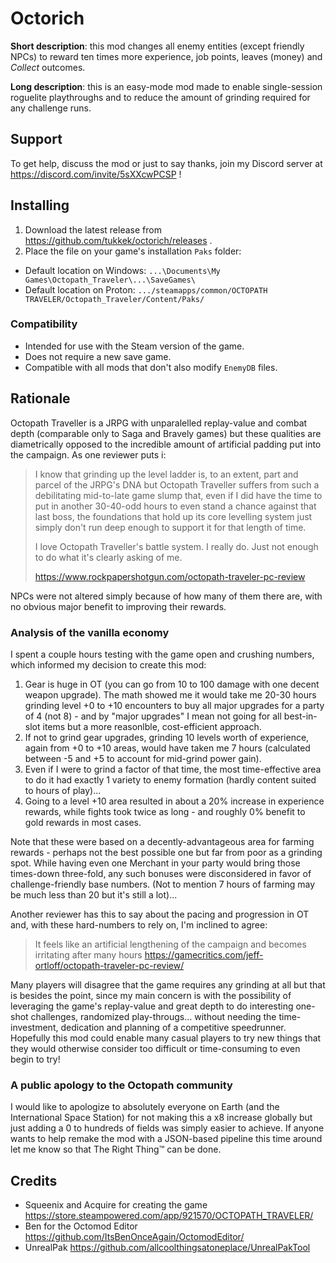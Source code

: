 # Octorich

**Short description**: this mod changes all enemy entities (except friendly NPCs) to reward ten times more experience, job points, leaves (money) and *Collect* outcomes.

**Long description**: this is an easy-mode mod made to enable single-session roguelite playthroughs and to reduce the amount of grinding required for any challenge runs.

## Support

To get help, discuss the mod or just to say thanks, join my Discord server at https://discord.com/invite/5sXXcwPCSP !

## Installing

1. Download the latest release from https://github.com/tukkek/octorich/releases .
2. Place the file on your game's installation `Paks` folder:
 * Default location on Windows: `...\Documents\My Games\Octopath_Traveler\...\SaveGames\`
 * Default location on Proton: `.../steamapps/common/OCTOPATH TRAVELER/Octopath_Traveler/Content/Paks/`

### Compatibility

* Intended for use with the Steam version of the game.
* Does not require a new save game.
* Compatible with all mods that don't also modify `EnemyDB` files.

## Rationale

Octopath Traveller is a JRPG with unparalelled replay-value and combat depth (comparable only to Saga and Bravely games) but these qualities are diametrically opposed to the incredible amount of artificial padding put into the campaign. As one reviewer puts i:

> I know that grinding up the level ladder is, to an extent, part and parcel of the JRPG's DNA but Octopath Traveller suffers from such a debilitating mid-to-late game slump that, even if I did have the time to put in another 30-40-odd hours to even stand a chance against that last boss, the foundations that hold up its core levelling system just simply don't run deep enough to support it for that length of time.
> 
>  I love Octopath Traveller's battle system. I really do. Just not enough to do what it's clearly asking of me.
>  
>  https://www.rockpapershotgun.com/octopath-traveler-pc-review

NPCs were not altered simply because of how many of them there are, with no obvious major benefit to improving their rewards.

### Analysis of the vanilla economy

I spent a couple hours testing with the game open and crushing numbers, which informed my decision to create this mod: 

1. Gear is huge in OT (you can go from 10 to 100 damage with one decent weapon upgrade). The math showed me it would take me 20-30 hours grinding level +0 to +10 encounters to buy all major upgrades for a party of 4 (not 8) - and by "major upgrades" I mean not going for all best-in-slot items but a more reasonlble, cost-efficient approach.
2. If not to grind gear upgrades, grinding 10 levels worth of experience, again from +0 to +10 areas, would have taken me 7 hours (calculated between -5 and +5 to account for mid-grind power gain).
3. Even if I were to grind a factor of that time, the most time-effective area to do it had exactly 1 variety to enemy formation (hardly content suited to hours of play)...
4. Going to a level +10 area resulted in about a 20% increase in experience rewards, while fights took twice as long - and roughly 0% benefit to gold rewards in most cases.

Note that these were based on a decently-advantageous area for farming rewards - perhaps not the best possible one but far from poor as a grinding spot. While having even one Merchant in your party would bring those times-down three-fold, any such bonuses were disconsidered in favor of challenge-friendly base numbers. (Not to mention 7 hours of farming may be much less than 20 but it's still a lot)...

Another reviewer has this to say about the pacing and progression in OT and, with these hard-numbers to rely on, I'm inclined to agree:

> It feels like an artificial lengthening of the campaign and becomes irritating after many hours https://gamecritics.com/jeff-ortloff/octopath-traveler-pc-review/

Many players will disagree that the game requires any grinding at all but that is besides the point, since my main concern is with the possibility of leveraging the game's replay-value and great depth to do interesting one-shot challenges, randomized play-througs... without needing the time-investment, dedication and planning of a competitive speedrunner. Hopefully this mod could enable many casual players to try new things that they would otherwise consider too difficult or time-consuming to even begin to try!

### A public apology to the Octopath community

I would like to apologize to absolutely everyone on Earth (and the International Space Station) for not making this a x8 increase globally but just adding a 0 to hundreds of fields was simply easier to achieve. If anyone wants to help remake the mod with a JSON-based pipeline this time around let me know so that The Right Thing™ can be done.

## Credits

* Squeenix and Acquire for creating the game https://store.steampowered.com/app/921570/OCTOPATH_TRAVELER/
* Ben for the Octomod Editor https://github.com/ItsBenOnceAgain/OctomodEditor/
* UnrealPak https://github.com/allcoolthingsatoneplace/UnrealPakTool
